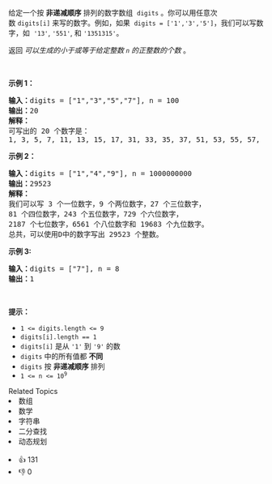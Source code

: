 <p>给定一个按&nbsp;<strong>非递减顺序</strong>&nbsp;排列的数字数组
 <meta charset="UTF-8" />&nbsp;<code>digits</code>&nbsp;。你可以用任意次数&nbsp;<code>digits[i]</code>&nbsp;来写的数字。例如，如果
 <meta charset="UTF-8" />&nbsp;<code>digits = ['1','3','5']</code>，我们可以写数字，如
 <meta charset="UTF-8" />&nbsp;<code>'13'</code>,&nbsp;<code>'551'</code>, 和&nbsp;<code>'1351315'</code>。</p>

<p>返回 <em>可以生成的小于或等于给定整数 <code>n</code> 的正整数的个数</em>&nbsp;。</p>

<p>&nbsp;</p>

<p><strong>示例 1：</strong></p>

<pre>
<strong>输入：</strong>digits = ["1","3","5","7"], n = 100
<strong>输出：</strong>20
<strong>解释：</strong>
可写出的 20 个数字是：
1, 3, 5, 7, 11, 13, 15, 17, 31, 33, 35, 37, 51, 53, 55, 57, 71, 73, 75, 77.
</pre>

<p><strong>示例 2：</strong></p>

<pre>
<strong>输入：</strong>digits = ["1","4","9"], n = 1000000000
<strong>输出：</strong>29523
<strong>解释：</strong>
我们可以写 3 个一位数字，9 个两位数字，27 个三位数字，
81 个四位数字，243 个五位数字，729 个六位数字，
2187 个七位数字，6561 个八位数字和 19683 个九位数字。
总共，可以使用D中的数字写出 29523 个整数。</pre>

<p><strong>示例 3:</strong></p>

<pre>
<strong>输入：</strong>digits = ["7"], n = 8
<strong>输出：</strong>1
</pre>

<p>&nbsp;</p>

<p><strong>提示：</strong></p> 
<meta charset="UTF-8" />

<ul> 
 <li><code>1 &lt;= digits.length &lt;= 9</code></li> 
 <li><code>digits[i].length == 1</code></li> 
 <li><code>digits[i]</code>&nbsp;是从&nbsp;<code>'1'</code>&nbsp;到&nbsp;<code>'9'</code> 的数</li> 
 <li><code>digits</code>&nbsp;中的所有值都 <strong>不同</strong>&nbsp;</li> 
 <li><code>digits</code>&nbsp;按&nbsp;<strong>非递减顺序</strong>&nbsp;排列</li> 
 <li><code>1 &lt;= n &lt;= 10<sup>9</sup></code></li> 
</ul>

<div><div>Related Topics</div><div><li>数组</li><li>数学</li><li>字符串</li><li>二分查找</li><li>动态规划</li></div></div><br><div><li>👍 131</li><li>👎 0</li></div>